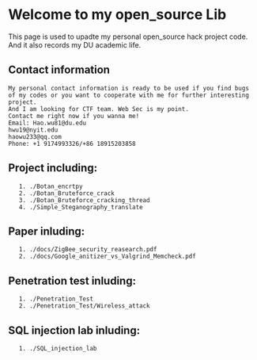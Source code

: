 
# Welcome to my open_source Lib
This page is used to upadte my personal open_source hack project code.        
And it also records my DU academic life.

## Contact information
```
My personal contact information is ready to be used if you find bugs    
of my codes or you want to cooperate with me for further interesting project.                                                        
And I am looking for CTF team. Web Sec is my point.     
Contact me right now if you wanna me!    
Email: Hao.wu81@du.edu                    
hwu19@nyit.edu                          
haowu233@qq.com             
Phone: +1 9174993326/+86 18915203858
```

## Project including:

```
   1. ./Botan_encrtpy   
   2. ./Botan_Bruteforce_crack
   3. ./Botan_Bruteforce_cracking_thread
   4. ./Simple_Steganography_translate
```    
## Paper inluding:   

```
   1. ./docs/ZigBee_security_reasearch.pdf
   2. ./docs/Google_anitizer_vs_Valgrind_Memcheck.pdf
```
## Penetration test inluding:    
```
   1. ./Penetration_Test
   2. ./Penetration_Test/Wireless_attack
```   

## SQL injection lab inluding:    
```
   1. ./SQL_injection_lab
```
